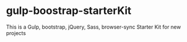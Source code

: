 # gulp-boostrap-starterKit
This is a Gulp, bootstrap, jQuery, Sass, browser-sync Starter Kit for new projects
